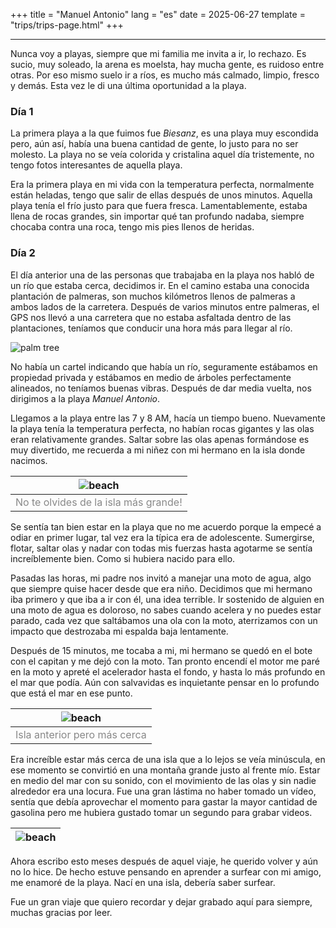 +++
title = "Manuel Antonio"
lang = "es"
date = 2025-06-27
template = "trips/trips-page.html"
+++

<hr> 

Nunca voy a playas, siempre que mi familia me invita a ir, lo rechazo. Es sucio, muy soleado, la arena es moelsta, hay mucha gente, es ruidoso entre otras. Por eso mismo suelo ir a ríos, es mucho más calmado, limpio, fresco y demás. Esta vez le  di una última oportunidad a la playa. 

### Día 1

La primera playa a la que fuimos fue *Biesanz*, es una playa muy escondida pero, aún así, había una buena cantidad de gente, lo justo para no ser molesto. La playa no se veía colorida y cristalina aquel día tristemente, no tengo fotos interesantes de aquella playa.

Era la primera playa en mi vida con la temperatura perfecta, normalmente están heladas, tengo que salir de ellas después de unos minutos. Aquella playa tenía el frío justo para que fuera fresca. Lamentablemente, estaba llena de rocas grandes, sin importar qué tan profundo nadaba, siempre chocaba contra una roca, tengo mis pies llenos de heridas.

### Día 2

El día anterior una de las personas que trabajaba en la playa nos habló de un río que estaba cerca, decidimos ir. En el camino estaba una conocida plantación de palmeras, son muchos kilómetros llenos de palmeras a ambos lados de la carretera. Después de varios minutos entre palmeras, el GPS nos llevó a una carretera que no estaba asfaltada dentro de las plantaciones, teníamos que conducir una hora más para llegar al río.

![palm tree](/palmeras.webp)

No había un cartel indicando que había un río, seguramente estábamos en propiedad privada y estábamos en medio de árboles perfectamente alineados, no teníamos buenas vibras. Después de dar media vuelta, nos dirigimos a la playa *Manuel Antonio*.

Llegamos a la playa entre las 7 y 8 AM, hacía un tiempo bueno. Nuevamente la playa tenía la temperatura perfecta, no habían rocas gigantes y las olas eran relativamente grandes. Saltar sobre las olas apenas formándose es muy divertido, me recuerda a mi niñez con mi hermano en la isla donde nacimos.


|![beach](/manuel-antonio.webp)|
|:--:|
|<span style="color:#888888">No te olvides de la isla más grande!</span>|


Se sentía tan bien estar en la playa que no me acuerdo porque la empecé a odiar en primer lugar, tal vez era la típica era de adolescente. Sumergirse, flotar, saltar olas y nadar con todas mis fuerzas hasta agotarme se sentía increíblemente bien. Como si hubiera nacido para ello. 

Pasadas las horas, mi padre nos invitó a manejar una moto de agua, algo que siempre quise hacer desde que era niño. Decidimos que mi hermano iba primero y que iba a ir con él, una idea terrible. Ir sostenido de alguien en una moto de agua es doloroso, no sabes cuando acelera y no puedes estar parado, cada vez que saltábamos una ola con la moto, aterrizamos con un impacto que destrozaba mi espalda baja lentamente.

Después de 15 minutos, me tocaba a mi, mi hermano se quedó en el bote con el capitan y me dejó con la moto. Tan pronto encendí el motor me paré en la moto y apreté el acelerador hasta el fondo, y hasta lo más profundo en el mar que podía. Aún con salvavidas es inquietante pensar en lo profundo que está el mar en ese punto.

|![beach](/isla.webp)|
|:--:|
|<span style="color:#888888">Isla anterior pero más cerca</span>|

Era increíble estar más cerca de una isla que a lo lejos se veía minúscula, en ese momento se convirtió en una montaña grande justo al frente mío. Estar en medio del mar con su sonido, con el movimiento de las olas y sin nadie alrededor era una locura. Fue una gran lástima no haber tomado un vídeo, sentía que debía aprovechar el momento para gastar la mayor cantidad de gasolina pero me hubiera gustado tomar un segundo para grabar videos.

|![beach](/mar.webp)|
|:--:|

Ahora escribo esto meses después de aquel viaje, he querido volver y aún no lo hice. De hecho estuve pensando en aprender a surfear con mi amigo, me enamoré de la playa. Nací en una isla, debería saber surfear.

Fue un gran viaje que quiero recordar y dejar grabado aquí para siempre, muchas gracias por leer.